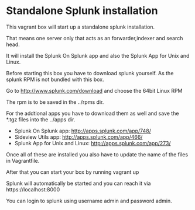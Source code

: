 Standalone Splunk installation
==============

This vagrant box will start up a standalone splunk installation.

That means one server only that acts as an forwarder,indexer and search head.

It will install the Splunk On Splunk app and also the Splunk App for Unix and Linux.

Before starting this box you have to download splunk yourself. As the splunk RPM is not bundled with this box.

Go to http://www.splunk.com/download and choose the 64bit Linux RPM

The rpm is to be saved in the ../rpms dir.

For the addtional apps you have to download them as well and save the *.tgz files into the ../apps dir.
- Splunk On Splunk app: http://apps.splunk.com/app/748/
- Sideview Utils app: http://apps.splunk.com/app/466/
- Splunk App for Unix and Linux: http://apps.splunk.com/app/273/

Once all of these are installed you also have to update the name of the files in Vagrantfile.

After that you can start your box by running vagrant up

Splunk will automatically be started and you can reach it via https://localhost:8000

You can login to splunk using username admin and password admin.